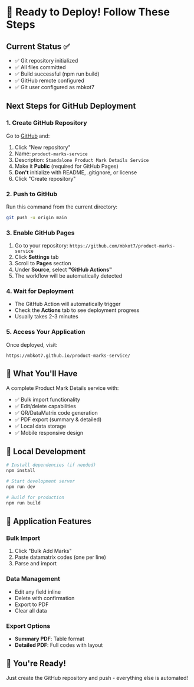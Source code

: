 # 🚀 Ready to Deploy! Follow These Steps

## Current Status ✅
- ✅ Git repository initialized
- ✅ All files committed
- ✅ Build successful (npm run build)
- ✅ GitHub remote configured
- ✅ Git user configured as mbkot7

## Next Steps for GitHub Deployment

### 1. Create GitHub Repository
Go to [GitHub](https://github.com) and:
1. Click "New repository"
2. Name: `product-marks-service`
3. Description: `Standalone Product Mark Details Service`
4. Make it **Public** (required for GitHub Pages)
5. **Don't** initialize with README, .gitignore, or license
6. Click "Create repository"

### 2. Push to GitHub
Run this command from the current directory:
```bash
git push -u origin main
```

### 3. Enable GitHub Pages
1. Go to your repository: `https://github.com/mbkot7/product-marks-service`
2. Click **Settings** tab
3. Scroll to **Pages** section
4. Under **Source**, select **"GitHub Actions"**
5. The workflow will be automatically detected

### 4. Wait for Deployment
- The GitHub Action will automatically trigger
- Check the **Actions** tab to see deployment progress
- Usually takes 2-3 minutes

### 5. Access Your Application
Once deployed, visit:
```
https://mbkot7.github.io/product-marks-service/
```

## 🎯 What You'll Have

A complete Product Mark Details service with:
- ✅ Bulk import functionality
- ✅ Edit/delete capabilities  
- ✅ QR/DataMatrix code generation
- ✅ PDF export (summary & detailed)
- ✅ Local data storage
- ✅ Mobile responsive design

## 🔧 Local Development
```bash
# Install dependencies (if needed)
npm install

# Start development server
npm run dev

# Build for production
npm run build
```

## 📱 Application Features

### Bulk Import
1. Click "Bulk Add Marks"
2. Paste datamatrix codes (one per line)
3. Parse and import

### Data Management
- Edit any field inline
- Delete with confirmation
- Export to PDF
- Clear all data

### Export Options
- **Summary PDF**: Table format
- **Detailed PDF**: Full codes with layout

## 🎉 You're Ready!
Just create the GitHub repository and push - everything else is automated!
